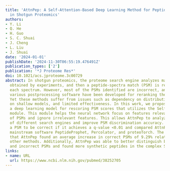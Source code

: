 ```yaml
---
title: 'AttnPep: A Self-Attention-Based Deep Learning Method for Peptide Identification
  in Shotgun Proteomics'
authors:
- Y. Li
- Q. He
- H. Guo
- S. C. Shuai
- J. Cheng
- L. Liu
- J. Shuai
date: '2024-01-01'
publishDate: '2024-11-30T06:55:19.476491Z'
publication_types: ['2']
publication: '*J Proteome Res*'
doi: 10.1021/acs.jproteome.3c00729
abstract: In shotgun proteomics, the proteome search engine analyzes mass spectra
  obtained by experiments, and then a peptide-spectra match (PSM) is reported for
  each spectrum. However, most of the PSMs identified are incorrect, and therefore
  various postprocessing software have been developed for reranking the peptide identifications.
  Yet these methods suffer from issues such as dependency on distribution, reliance
  on shallow models, and limited effectiveness. In this work, we propose AttnPep,
  a deep learning model for rescoring PSM scores that utilizes the Self-Attention
  module. This module helps the neural network focus on features relevant to the classification
  of PSMs and ignore irrelevant features. This allows AttnPep to analyze the output
  of different search engines and improve PSM discrimination accuracy. We considered
  a PSM to be correct if it achieves a q-value <0.01 and compared AttnPep with existing
  mainstream software PeptideProphet, Percolator, and proteoTorch. The results indicated
  that AttnPep found an average increase in correct PSMs of 9.29% relative to the
  other methods. Additionally, AttnPep was able to better distinguish between correct
  and incorrect PSMs and found more synthetic peptides in the complex SWATH data set.
links:
- name: URL
  url: https://www.ncbi.nlm.nih.gov/pubmed/38252705
---
```

